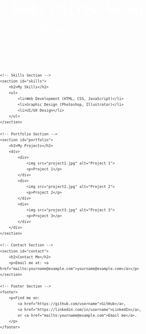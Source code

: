 <!DOCTYPE html>
<html lang="en">
<head>
    <meta charset="UTF-8">
    <meta name="viewport" content="width=device-width, initial-scale=1.0">
    <title>Freelance Resume</title>
    <style>
        body {
            font-family: Arial, sans-serif;
            margin: 0;
            padding: 0;
            line-height: 1.6;
            color: #333;
        }
        header {
            background: url('header-bg.jpg') center/cover no-repeat;
            color: white;
            text-align: center;
            padding: 50px 20px;
        }
        header h1 {
            font-size: 2.5rem;
            margin: 0;
        }
        header p {
            font-size: 1.2rem;
        }
        section {
            padding: 20px;
            margin: 20px 0;
        }
        #skills ul {
            list-style: none;
            padding: 0;
        }
        #skills li {
            margin: 5px 0;
            padding: 5px 10px;
            background: #f5f5f5;
            border-radius: 5px;
        }
        #portfolio div {
            display: grid;
            grid-template-columns: repeat(3, 1fr);
            gap: 10px;
        }
        #portfolio img {
            width: 100%;
            border-radius: 10px;
        }
        footer {
            text-align: center;
            background: #222;
            color: white;
            padding: 20px 10px;
        }
        footer a {
            color: #ff6347;
            text-decoration: none;
        }
    </style>
</head>
<body>
    <!-- Header Section -->
    <header>
        <h1>Hello, I'm [Your Name]</h1>
        <p>Freelance Developer | Designer | Problem Solver</p>
    </header>

    <!-- Skills Section -->
    <section id="skills">
        <h2>My Skills</h2>
        <ul>
            <li>Web Development (HTML, CSS, JavaScript)</li>
            <li>Graphic Design (Photoshop, Illustrator)</li>
            <li>UI/UX Design</li>
        </ul>
    </section>

    <!-- Portfolio Section -->
    <section id="portfolio">
        <h2>My Projects</h2>
        <div>
            <div>
                <img src="project1.jpg" alt="Project 1">
                <p>Project 1</p>
            </div>
            <div>
                <img src="project2.jpg" alt="Project 2">
                <p>Project 2</p>
            </div>
            <div>
                <img src="project3.jpg" alt="Project 3">
                <p>Project 3</p>
            </div>
        </div>
    </section>

    <!-- Contact Section -->
    <section id="contact">
        <h2>Contact Me</h2>
        <p>Email me at: <a href="mailto:yourname@example.com">yourname@example.com</a></p>
    </section>

    <!-- Footer Section -->
    <footer>
        <p>Find me on: 
            <a href="https://github.com/username">GitHub</a>, 
            <a href="https://linkedin.com/in/username">LinkedIn</a>, 
            or <a href="mailto:yourname@example.com">Email me</a>.
        </p>
    </footer>
</body>
</html>

